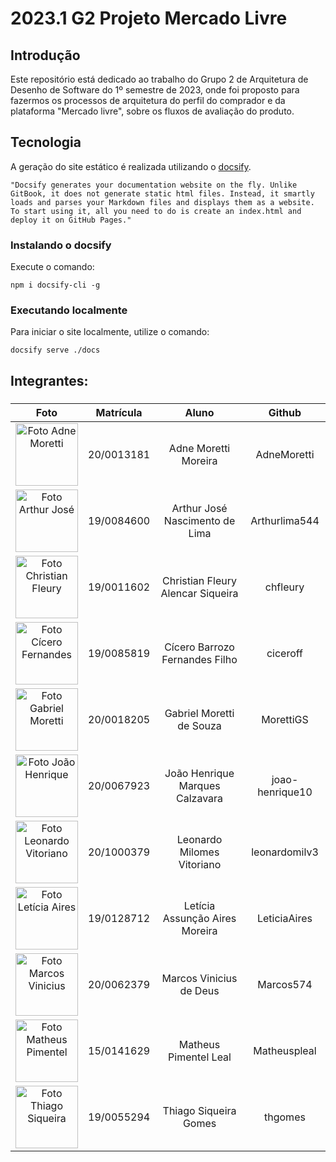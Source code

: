 # 2023.1 G2 Projeto Mercado Livre

## Introdução

Este repositório está dedicado ao trabalho do Grupo 2 de Arquitetura de Desenho de Software do 1º semestre de 2023, onde foi proposto para fazermos os processos de arquitetura do perfil do comprador e da plataforma "Mercado livre", sobre os fluxos de avaliação do produto.

## Tecnologia

A geração do site estático é realizada utilizando o [docsify](https://docsify.js.org/).

```shell
"Docsify generates your documentation website on the fly. Unlike GitBook, it does not generate static html files. Instead, it smartly loads and parses your Markdown files and displays them as a website. To start using it, all you need to do is create an index.html and deploy it on GitHub Pages."
```

### Instalando o docsify

Execute o comando:

```shell
npm i docsify-cli -g
```

### Executando localmente

Para iniciar o site localmente, utilize o comando:

```shell
docsify serve ./docs
```


## Integrantes:

###

|                                                      Foto                                                      | Matrícula  |               Aluno               |     Github      |
| :------------------------------------------------------------------------------------------------------------: | :--------: | :-------------------------------: | :-------------: |
|  <img src="https://avatars.githubusercontent.com/u/64036847?v=4" width="100px;" alt="Foto Adne Moretti"/><br>  | 20/0013181 |       Adne Moretti Moreira        |   AdneMoretti   |
|    <img src="https://avatars.githubusercontent.com/u/60429513?v=4" width="100px;" alt="Foto Arthur José"/>     | 19/0084600 |  Arthur José Nascimento de Lima   |  Arthurlima544  |
|  <img src="https://avatars.githubusercontent.com/u/50469574?v=4" width="100px;" alt="Foto Christian Fleury"/>  | 19/0011602 | Christian Fleury Alencar Siqueira |    chfleury     |
|  <img src="https://avatars.githubusercontent.com/u/65192073?v=4" width="100px;" alt="Foto Cícero Fernandes"/>  | 19/0085819 |  Cícero Barrozo Fernandes Filho   |    ciceroff     |
| <img src= "https://avatars.githubusercontent.com/u/78612945?v=4"  width="100px;" alt="Foto Gabriel Moretti"/>  | 20/0018205 |     Gabriel Moretti de Souza      |    MorettiGS    |
|   <img src="https://avatars.githubusercontent.com/u/71076129?v=4" width="100px;" alt="Foto João Henrique"/>    | 20/0067923 |  João Henrique Marques Calzavara  | joao-henrique10 |
| <img src="https://avatars.githubusercontent.com/u/80769421?v=4" width="100px;" alt="Foto Leonardo Vitoriano"/> | 20/1000379 |    Leonardo Milomes Vitoriano     |  leonardomilv3  |
|   <img src="https://avatars.githubusercontent.com/u/72623771?v=4" width="100px;" alt="Foto Letícia Aires"/>    | 19/0128712 |  Letícia Assunção Aires Moreira   |  LeticiaAires   |
|  <img src="https://avatars.githubusercontent.com/u/87666623?v=4" width="100px;" alt="Foto Marcos Vinicius"/>   | 20/0062379 |      Marcos Vinicius de Deus      |    Marcos574    |
| <img src= "https://avatars.githubusercontent.com/u/62526025?v=4"  width="100px;" alt="Foto Matheus Pimentel"/> | 15/0141629 |       Matheus Pimentel Leal       |  Matheuspleal   |
|  <img src="https://avatars.githubusercontent.com/u/60148256?v=4" width="100px;" alt="Foto Thiago Siqueira"/>   | 19/0055294 |       Thiago Siqueira Gomes       |     thgomes     |
